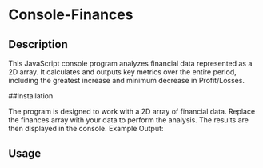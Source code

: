 # Console-Finances

## Description 

This JavaScript console program analyzes financial data represented as a 2D array. It calculates 
and outputs key metrics over the entire period, including the greatest increase and minimum decrease
in Profit/Losses.

##Installation

The program is designed to work with a 2D array of financial data. Replace the finances
array with your data to perform the analysis. The results are then displayed in the console. Example Output:

## Usage 


